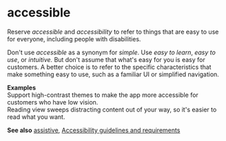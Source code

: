 # accessible

Reserve *accessible* and *accessibility* to refer to things that are easy to use for everyone, including people with disabilities.

Don't use *accessible* as a synonym for *simple*. Use *easy to learn*, *easy to use*, or *intuitive.* But don't assume that what's easy for you is easy for customers. A better choice is to refer to the specific characteristics that make something easy to use, such as a familiar UI or simplified navigation.

**Examples**</br>Support high-contrast themes to make the app more accessible for customers who have low vision.</br>Reading view sweeps distracting content out of your way, so it's easier to read what you want. 

**See also**  [assistive](/style-guide/a-z-word-list-term-collections/a/assistive), [Accessibility guidelines and requirements](/style-guide/accessibility/accessibility-guidelines-requirements)
